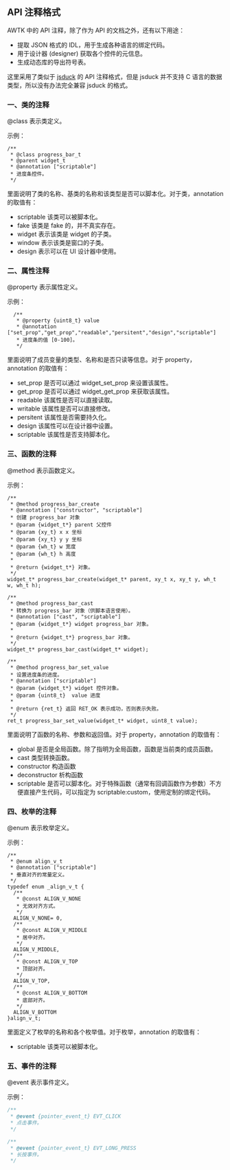 ## API 注释格式

AWTK 中的 API 注释，除了作为 API 的文档之外，还有以下用途：

* 提取 JSON 格式的 IDL，用于生成各种语言的绑定代码。
* 用于设计器 (designer) 获取各个控件的元信息。
* 生成动态库的导出符号表。

这里采用了类似于 [jsduck](https://github.com/senchalabs/jsduck) 的 API 注释格式，但是 jsduck 并不支持 C 语言的数据类型，所以没有办法完全兼容 jsduck 的格式。

### 一、类的注释

@class 表示类定义。

示例：

```
/**
 * @class progress_bar_t
 * @parent widget_t
 * @annotation ["scriptable"]
 * 进度条控件。
 */
```

里面说明了类的名称、基类的名称和该类型是否可以脚本化。对于类，annotation 的取值有：

* scriptable 该类可以被脚本化。
* fake 该类是 fake 的，并不真实存在。
* widget 表示该类是 widget 的子类。
* window 表示该类是窗口的子类。
* design 表示可以在 UI 设计器中使用。

### 二、属性注释

@property 表示属性定义。

示例：

```
  /** 
   * @property {uint8_t} value
   * @annotation ["set_prop","get_prop","readable","persitent","design","scriptable"]
   * 进度条的值 [0-100]。
   */
```

里面说明了成员变量的类型、名称和是否只读等信息。对于 property，annotation 的取值有：

* set\_prop 是否可以通过 widget\_set\_prop 来设置该属性。
* get\_prop 是否可以通过 widget\_get\_prop 来获取该属性。
* readable 该属性是否可以直接读取。
* writable 该属性是否可以直接修改。
* persitent 该属性是否需要持久化。
* design   该属性可以在设计器中设置。
* scriptable 该属性是否支持脚本化。

### 三、函数的注释

@method 表示函数定义。

示例：

```
/**
 * @method progress_bar_create
 * @annotation ["constructor", "scriptable"]
 * 创建 progress_bar 对象
 * @param {widget_t*} parent 父控件
 * @param {xy_t} x x 坐标
 * @param {xy_t} y y 坐标
 * @param {wh_t} w 宽度
 * @param {wh_t} h 高度
 *
 * @return {widget_t*} 对象。
 */
widget_t* progress_bar_create(widget_t* parent, xy_t x, xy_t y, wh_t w, wh_t h); 

/**
 * @method progress_bar_cast
 * 转换为 progress_bar 对象（供脚本语言使用）。
 * @annotation ["cast", "scriptable"]
 * @param {widget_t*} widget progress_bar 对象。
 *
 * @return {widget_t*} progress_bar 对象。
 */
widget_t* progress_bar_cast(widget_t* widget);

/**
 * @method progress_bar_set_value
 * 设置进度条的进度。
 * @annotation ["scriptable"]
 * @param {widget_t*} widget 控件对象。
 * @param {uint8_t}  value 进度
 *
 * @return {ret_t} 返回 RET_OK 表示成功，否则表示失败。
 */
ret_t progress_bar_set_value(widget_t* widget, uint8_t value);
```

里面说明了函数的名称、参数和返回值。对于 property，annotation 的取值有：

* global 是否是全局函数。除了指明为全局函数，函数是当前类的成员函数。
* cast 类型转换函数。
* constructor 构造函数
* deconstructor 析构函数
* scriptable 是否可以脚本化。对于特殊函数（通常有回调函数作为参数）不方便直接产生代码，可以指定为 scriptable:custom，使用定制的绑定代码。

### 四、枚举的注释

@enum 表示枚举定义。

示例：

```
/**
 * @enum align_v_t
 * @annotation ["scriptable"]
 * 垂直对齐的常量定义。
 */
typedef enum _align_v_t {
  /**
   * @const ALIGN_V_NONE
   * 无效对齐方式。
   */
  ALIGN_V_NONE= 0,
  /**
   * @const ALIGN_V_MIDDLE
   * 居中对齐。
   */
  ALIGN_V_MIDDLE,
  /**
   * @const ALIGN_V_TOP
   * 顶部对齐。
   */
  ALIGN_V_TOP,
  /** 
   * @const ALIGN_V_BOTTOM
   * 底部对齐。
   */
  ALIGN_V_BOTTOM
}align_v_t;
```

里面定义了枚举的名称和各个枚举值。对于枚举，annotation 的取值有：

* scriptable 该类可以被脚本化。

### 五、事件的注释

@event 表示事件定义。

示例：

```c
/**
 * @event {pointer_event_t} EVT_CLICK
 * 点击事件。
 */

/**
 * @event {pointer_event_t} EVT_LONG_PRESS
 * 长按事件。
 */
```
